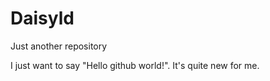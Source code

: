 # Daisyld
Just another repository

I just want to say "Hello github world!".
It's quite new for me.
